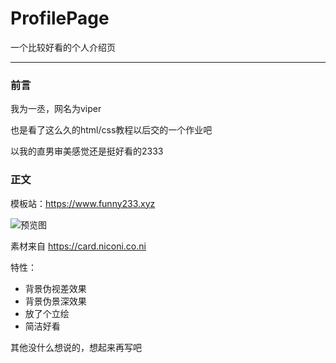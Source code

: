 # ProfilePage
一个比较好看的个人介绍页
***
### 前言
我为一丞，网名为viper

也是看了这么久的html/css教程以后交的一个作业吧

以我的直男审美感觉还是挺好看的2333

### 正文
模板站：https://www.funny233.xyz

![预览图](https://github.com/woziji2200/ProfilePage/blob/main/preview.png)

素材来自 https://card.niconi.co.ni

特性：
- 背景伪视差效果
- 背景伪景深效果
- 放了个立绘
- 简洁好看

其他没什么想说的，想起来再写吧
